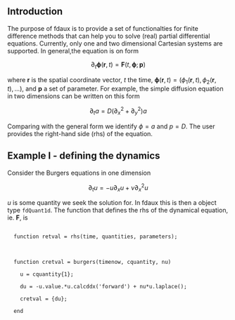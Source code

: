 <h2>Introduction</h2>

The purpose of fdaux is to provide a set of functionalties for finite difference methods that can help you to solve (real) partial differential equations. Currently, only one and two dimensional Cartesian systems are supported. 
In general,the equation is on form  

$$
  \partial_t \boldsymbol{\phi}(\mathbf{r},t) = \mathbf{F}(t,\boldsymbol{\phi}; \mathbf{p}) 
$$

where $\mathbf{r}$ is the spatial coordinate vector, $t$ the time, $\boldsymbol{\phi}(\mathbf{r},t) = (\phi_1(\mathbf{r},t) , \phi_2(\mathbf{r},t) , \ldots)$, and $\mathbf{p}$ a set of parameter. For example, the simple diffusion equation 
in two dimensions can be written on this form

$$
\partial_t a = D \left( \partial_x^2 + \partial^2_y\right) a  
$$

Comparing with the general form we identify $\phi=a$ and $p=D$. The user provides the right-hand side (rhs) of the equation.  

<h2>Example I - defining the dynamics </h2>
Consider the Burgers equations in one dimension

$$
\partial_t u = -u\partial_xu + \nu \partial_x^2 u 
$$

$u$ is some quantity we seek the solution for. In fdaux this is then a object type <code>fdQuant1d</code>. The function that defines the rhs of the dynamical equation, ie. $\mathbf{F}$, is 

<pre>
<code>
  function retval = rhs(time, quantities, parameters);
</code>
</pre>
  
<pre>
<code>
  function cretval = burgers(timenow, cquantity, nu)
  
    u = cquantity{1};
    
    du = -u.value.*u.calcddx('forward') + nu*u.laplace();
    
    cretval = {du};
  
  end  
</code>
</pre>
